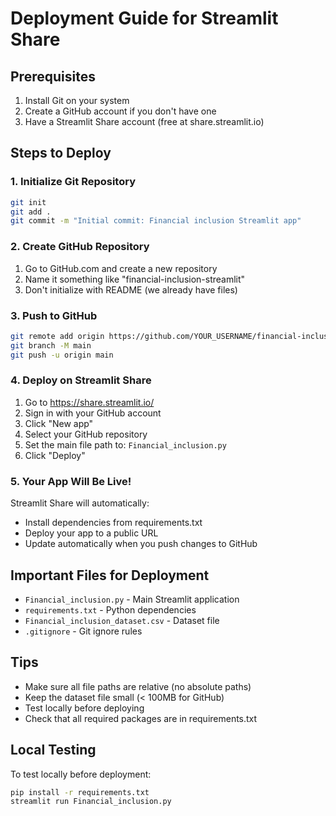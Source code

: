 # Deployment Guide for Streamlit Share

## Prerequisites
1. Install Git on your system
2. Create a GitHub account if you don't have one
3. Have a Streamlit Share account (free at share.streamlit.io)

## Steps to Deploy

### 1. Initialize Git Repository
```bash
git init
git add .
git commit -m "Initial commit: Financial inclusion Streamlit app"
```

### 2. Create GitHub Repository
1. Go to GitHub.com and create a new repository
2. Name it something like "financial-inclusion-streamlit"
3. Don't initialize with README (we already have files)

### 3. Push to GitHub
```bash
git remote add origin https://github.com/YOUR_USERNAME/financial-inclusion-streamlit.git
git branch -M main
git push -u origin main
```

### 4. Deploy on Streamlit Share
1. Go to https://share.streamlit.io/
2. Sign in with your GitHub account
3. Click "New app"
4. Select your GitHub repository
5. Set the main file path to: `Financial_inclusion.py`
6. Click "Deploy"

### 5. Your App Will Be Live!
Streamlit Share will automatically:
- Install dependencies from requirements.txt
- Deploy your app to a public URL
- Update automatically when you push changes to GitHub

## Important Files for Deployment
- `Financial_inclusion.py` - Main Streamlit application
- `requirements.txt` - Python dependencies
- `Financial_inclusion_dataset.csv` - Dataset file
- `.gitignore` - Git ignore rules

## Tips
- Make sure all file paths are relative (no absolute paths)
- Keep the dataset file small (< 100MB for GitHub)
- Test locally before deploying
- Check that all required packages are in requirements.txt

## Local Testing
To test locally before deployment:
```bash
pip install -r requirements.txt
streamlit run Financial_inclusion.py
```
